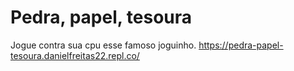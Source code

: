 # Pedra, papel, tesoura

Jogue contra sua cpu esse famoso joguinho.
https://pedra-papel-tesoura.danielfreitas22.repl.co/
